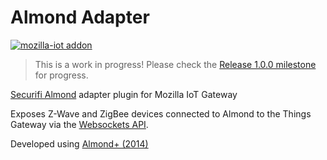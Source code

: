 
Almond Adapter
==============

[![mozilla-iot addon](https://img.shields.io/badge/mozilla--iot-addon-blue.svg?logo=mozilla&logoColor=white&colorA=black&colorB=5d9bc7)](https://iot.mozilla.org/)

> This is a work in progress! Please check the [Release 1.0.0 milestone](https://github.com/cr0ybot/almond-adapter/milestone/1) for progress.

[Securifi Almond](https://www.securifi.com/almond) adapter plugin for Mozilla IoT Gateway

Exposes Z-Wave and ZigBee devices connected to Almond to the Things Gateway via the [Websockets API](https://wiki.securifi.com/index.php/Websockets_Documentation).

Developed using [Almond+ (2014)](https://www.securifi.com/almondplus)
